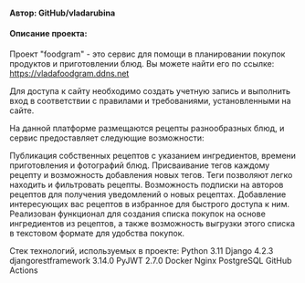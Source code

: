 #### Автор: GitHub/vladarubina 

#### Описание проекта:

Проект "foodgram" - это сервис для помощи в планировании покупок продуктов и приготовлении блюд. Вы можете найти его по ссылке:  
https://vladafoodgram.ddns.net

Для доступа к сайту необходимо создать учетную запись и выполнить вход в соответствии с правилами и требованиями, установленными на сайте.

На данной платформе размещаются рецепты разнообразных блюд, и сервис предоставляет следующие возможности:

Публикация собственных рецептов с указанием ингредиентов, времени приготовления и фотографий блюд.
Присваивание тегов каждому рецепту и возможность добавления новых тегов. Теги позволяют легко находить и фильтровать рецепты.
Возможность подписки на авторов рецептов для получения уведомлений о новых рецептах.
Добавление интересующих вас рецептов в избранное для быстрого доступа к ним.
Реализован функционал для создания списка покупок на основе ингредиентов из рецептов, а также возможность выгрузки этого списка в текстовом формате для удобства покупок.

Стек технологий, используемых в проекте:
Python 3.11
Django 4.2.3
djangorestframework 3.14.0
PyJWT 2.7.0
Docker
Nginx
PostgreSQL
GitHub Actions
